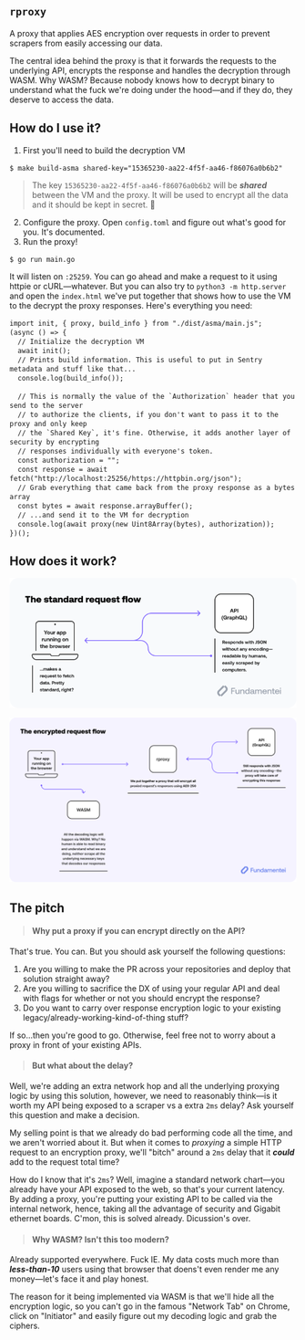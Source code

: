 ## `rproxy`

A proxy that applies AES encryption over requests in order to prevent scrapers from easily accessing our data.

The central idea behind the proxy is that it forwards the requests to the underlying API, encrypts the response and
handles the decryption through WASM. Why WASM? Because nobody knows how to decrypt binary to understand what the
fuck we're doing under the hood—and if they do, they deserve to access the data.

## How do I use it?

1. First you'll need to build the decryption VM

```SH
$ make build-asma shared-key="15365230-aa22-4f5f-aa46-f86076a0b6b2"
```

> The key `15365230-aa22-4f5f-aa46-f86076a0b6b2` will be **_shared_** between the VM and the proxy. It will be used to encrypt all the data and it should be kept in secret. 🤫

2. Configure the proxy. Open `config.toml` and figure out what's good for you. It's documented.
3. Run the proxy!

```SH
$ go run main.go
```

It will listen on `:25259`. You can go ahead and make a request to it using httpie or cURL—whatever. But you can also try to `python3 -m http.server` and open the `index.html` we've put together that shows how to use the VM to the decrypt the proxy responses. Here's everything you need:

```TS
import init, { proxy, build_info } from "./dist/asma/main.js";
(async () => {
  // Initialize the decryption VM
  await init();
  // Prints build information. This is useful to put in Sentry metadata and stuff like that...
  console.log(build_info());

  // This is normally the value of the `Authorization` header that you send to the server
  // to authorize the clients, if you don't want to pass it to the proxy and only keep
  // the `Shared Key`, it's fine. Otherwise, it adds another layer of security by encrypting
  // responses individually with everyone's token.
  const authorization = "";
  const response = await fetch("http://localhost:25256/https://httpbin.org/json");
  // Grab everything that came back from the proxy response as a bytes array
  const bytes = await response.arrayBuffer();
  // ...and send it to the VM for decryption
  console.log(await proxy(new Uint8Array(bytes), authorization));
})();
```

## How does it work?

![The standard request flow](./static/The%20standard%20request%20flow.png)

![The encrypted request flow](./static/The%20encrypted%20request%20flow.png)

## The pitch

> #### Why put a proxy if you can encrypt directly on the API?

That's true. You can. But you should ask yourself the following questions:

1. Are you willing to make the PR across your repositories and deploy that solution straight away?
2. Are you willing to sacrifice the DX of using your regular API and deal with flags for whether or not you should encrypt the response?
3. Do you want to carry over response encryption logic to your existing legacy/already-working-kind-of-thing stuff?

If so...then you're good to go. Otherwise, feel free not to worry about a proxy in front of your existing APIs.

> #### But what about the delay?

Well, we're adding an extra network hop and all the underlying proxying logic by using this solution, however, we need to reasonably think—is it worth my API being exposed to a scraper vs a extra `2ms` delay? Ask yourself this question and make a decision.

My selling point is that we already do bad performing code all the time, and we aren't worried about it. But when it comes to _proxying_ a simple HTTP request to an encryption proxy, we'll "bitch" around a `2ms` delay that it **_could_** add to the request total time?

How do I know that it's `2ms`? Well, imagine a standard network chart—you already have your API exposed to the web, so that's your current latency. By adding a proxy, you're putting your existing API to be called via the internal network, hence, taking all the advantage of security and Gigabit ethernet boards. C'mon, this is solved already. Dicussion's over.

> #### Why WASM? Isn't this too modern?

Already supported everywhere. Fuck IE. My data costs much more than **_less-than-10_** users using that browser that doens't even render me any money—let's face it and play honest.

The reason for it being implemented via WASM is that we'll hide all the encryption logic, so you can't go in the famous "Network Tab" on Chrome, click on "Initiator" and easily figure out my decoding logic and grab the ciphers.
